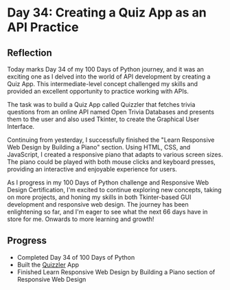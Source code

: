 # Day 34: Creating a Quiz App as an API Practice
## Reflection
  Today marks Day 34 of my 100 Days of Python journey, and it was an exciting one as I delved into the world of API development by creating a Quiz App. This intermediate-level concept challenged my skills and provided an excellent opportunity to practice working with APIs.

  The task was to build a Quiz App called Quizzler that fetches trivia questions from an online API named Open Trivia Databases and presents them to the user and also used Tkinter, to create the Graphical User Interface.

  Continuing from yesterday, I successfully finished the "Learn Responsive Web Design by Building a Piano" section. Using HTML, CSS, and JavaScript, I created a responsive piano that adapts to various screen sizes. The piano could be played with both mouse clicks and keyboard presses, providing an interactive and enjoyable experience for users.

  As I progress in my 100 Days of Python challenge and Responsive Web Design Certification, I'm excited to continue exploring new concepts, taking on more projects, and honing my skills in both Tkinter-based GUI development and responsive web design. The journey has been enlightening so far, and I'm eager to see what the next 66 days have in store for me. Onwards to more learning and growth!

## Progress
  - Completed Day 34 of 100 Days of Python
  - Built the [Quizzler](https://github.com/johnivanpuayap/Quizzler) App
  - Finished Learn Responsive Web Design by Building a Piano section of Responsive Web Design